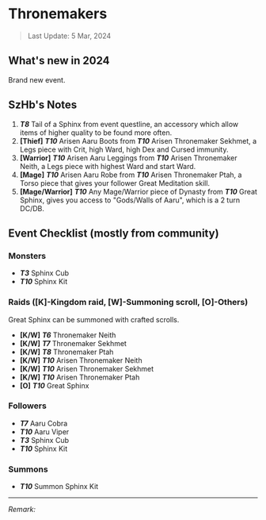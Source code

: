# Thronemakers

> Last Update: 5 Mar, 2024

## What's new in 2024

Brand new event.

## SzHb's Notes
1. ***T8*** Tail of a Sphinx from event questline, an accessory which allow items of higher quality to be found more often.
2. **[Thief]** ***T10*** Arisen Aaru Boots from ***T10*** Arisen Thronemaker Sekhmet, a Legs piece with Crit, high Ward, high Dex and Cursed immunity. 
3. **[Warrior]** ***T10*** Arisen Aaru Leggings from ***T10*** Arisen Thronemaker Neith, a Legs piece with highest Ward and start Ward.
4. **[Mage]** ***T10*** Arisen Aaru Robe from ***T10*** Arisen Thronemaker Ptah, a Torso piece that gives your follower Great Meditation skill.
5. **[Mage/Warrior]** ***T10*** Any Mage/Warrior piece of Dynasty from ***T10*** Great Sphinx, gives you access to "Gods/Walls of Aaru", which is a 2 turn DC/DB.

## Event Checklist (mostly from community)

### Monsters

- ***T3*** Sphinx Cub
- ***T10*** Sphinx Kit

### Raids ([K]-Kingdom raid, [W]-Summoning scroll, [O]-Others)

Great Sphinx can be summoned with crafted scrolls.

- **[K/W]** ***T6*** Thronemaker Neith
- **[K/W]** ***T7*** Thronemaker Sekhmet
- **[K/W]** ***T8*** Thronemaker Ptah
- **[K/W]** ***T10*** Arisen Thronemaker Neith
- **[K/W]** ***T10*** Arisen Thronemaker Sekhmet
- **[K/W]** ***T10*** Arisen Thronemaker Ptah
- **[O]** ***T10*** Great Sphinx

### Followers

- ***T7*** Aaru Cobra
- ***T10*** Aaru Viper
- ***T3*** Sphinx Cub
- ***T10*** Sphinx Kit

### Summons

- ***T10*** Summon Sphinx Kit

---

*Remark:*


